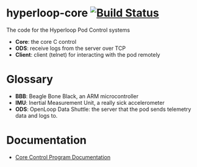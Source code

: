 # hyperloop-core [![Build Status](https://travis-ci.org/openloopalliance/hyperloop-core.svg?branch=master)](https://travis-ci.org/openloopalliance/hyperloop-core)

The code for the Hyperloop Pod Control systems

* **Core**: the core C control
* **ODS**: receive logs from the server over TCP
* **Client**: client (telnet) for interacting with the pod remotely

# Glossary

* **BBB**: Beagle Bone Black, an ARM microcontroller
* **IMU**: Inertial Measurement Unit, a really sick accelerometer
* **ODS**: OpenLoop Data Shuttle: the server that the pod sends telemetry data
  and logs to.

# Documentation

* [Core Control Program Documentation](core/README.md)
